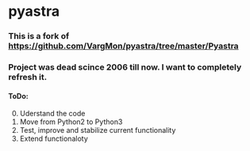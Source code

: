 # pyastra

### This is a fork of https://github.com/VargMon/pyastra/tree/master/Pyastra
### Project was dead scince 2006 till now. I want to completely refresh it.

#### ToDo:
0) Uderstand the code
1) Move from Python2 to Python3
2) Test, improve and stabilize current functionality
3) Extend functionaloty
